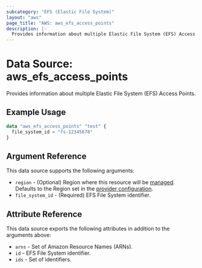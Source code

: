 ```yaml
---
subcategory: "EFS (Elastic File System)"
layout: "aws"
page_title: "AWS: aws_efs_access_points"
description: |-
  Provides information about multiple Elastic File System (EFS) Access Points.
---
```


# Data Source: aws_efs_access_points

Provides information about multiple Elastic File System (EFS) Access Points.

## Example Usage

```terraform
data "aws_efs_access_points" "test" {
  file_system_id = "fs-12345678"
}
```

## Argument Reference

This data source supports the following arguments:

* `region` - (Optional) Region where this resource will be [managed](https://docs.aws.amazon.com/general/latest/gr/rande.html#regional-endpoints). Defaults to the Region set in the [provider configuration](https://registry.terraform.io/providers/hashicorp/aws/latest/docs#aws-configuration-reference).
* `file_system_id` - (Required) EFS File System identifier.

## Attribute Reference

This data source exports the following attributes in addition to the arguments above:

* `arns` - Set of Amazon Resource Names (ARNs).
* `id` - EFS File System identifier.
* `ids` - Set of identifiers.
